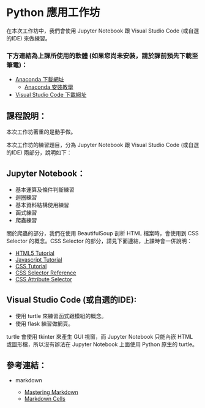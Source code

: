 # Python 應用工作坊

在本次工作坊中，我們會使用 Jupyter Notebook 跟 Visual Studio Code (或自選的IDE) 來做練習。

### 下方連結為上課所使用的軟體 (如果您尚未安裝，請於課前預先下載至筆電)：

* [Anaconda 下載網址](https://www.anaconda.com/download/)
  * [Anaconda 安裝教學](https://goo.gl/68rgcv)
* [Visual Studio Code 下載網址](https://code.visualstudio.com/)

## 課程說明：

本次工作坊著重的是動手做。

本次工作坊的練習題目，分為 Jupyter Notebook 跟 Visual Studio Code (或自選的IDE) 兩部分，說明如下：

## Jupyter Notebook：

* 基本運算及條件判斷練習
* 迴圈練習
* 基本資料結構使用練習
* 函式練習
* 爬蟲練習

關於爬蟲的部分，我們在使用 BeautifulSoup 剖析 HTML 檔案時，會使用到 CSS Selector 的概念。CSS Selector 的部分，請見下面連結，上課時會一併說明：

* [HTML5 Tutorial](https://www.w3schools.com/html/default.asp)
* [Javascript Tutorial](https://www.w3schools.com/js/default.asp)
* [CSS Tutorial](https://www.w3schools.com/css/default.asp)
* [CSS Selector Reference](https://www.w3schools.com/cssref/css_selectors.asp)
* [CSS Attribute Selector](https://www.w3schools.com/css/css_attribute_selectors.asp)

## Visual Studio Code (或自選的IDE):

* 使用 turtle 來練習函式跟模組的概念。
* 使用 flask 練習做網頁。

turtle 會使用 tkinter 來產生 GUI 視窗，而 Jupyter Notebook 只能內嵌 HTML 或圖形檔，所以沒有辦法在 Jupyter Notebook 上面使用 Python 原生的 turtle。

## 參考連結：

* markdown

  * [Mastering Markdown](https://guides.github.com/features/mastering-markdown/)
  * [Markdown Cells](https://goo.gl/opufZk)